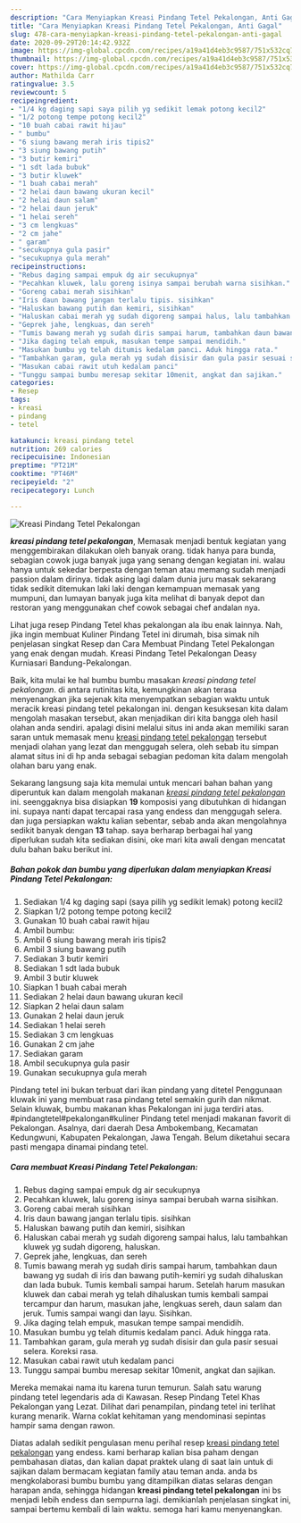 ```yaml
---
description: "Cara Menyiapkan Kreasi Pindang Tetel Pekalongan, Anti Gagal"
title: "Cara Menyiapkan Kreasi Pindang Tetel Pekalongan, Anti Gagal"
slug: 478-cara-menyiapkan-kreasi-pindang-tetel-pekalongan-anti-gagal
date: 2020-09-29T20:14:42.932Z
image: https://img-global.cpcdn.com/recipes/a19a41d4eb3c9587/751x532cq70/kreasi-pindang-tetel-pekalongan-foto-resep-utama.jpg
thumbnail: https://img-global.cpcdn.com/recipes/a19a41d4eb3c9587/751x532cq70/kreasi-pindang-tetel-pekalongan-foto-resep-utama.jpg
cover: https://img-global.cpcdn.com/recipes/a19a41d4eb3c9587/751x532cq70/kreasi-pindang-tetel-pekalongan-foto-resep-utama.jpg
author: Mathilda Carr
ratingvalue: 3.5
reviewcount: 5
recipeingredient:
- "1/4 kg daging sapi saya pilih yg sedikit lemak potong kecil2"
- "1/2 potong tempe potong kecil2"
- "10 buah cabai rawit hijau"
- " bumbu"
- "6 siung bawang merah iris tipis2"
- "3 siung bawang putih"
- "3 butir kemiri"
- "1 sdt lada bubuk"
- "3 butir kluwek"
- "1 buah cabai merah"
- "2 helai daun bawang ukuran kecil"
- "2 helai daun salam"
- "2 helai daun jeruk"
- "1 helai sereh"
- "3 cm lengkuas"
- "2 cm jahe"
- " garam"
- "secukupnya gula pasir"
- "secukupnya gula merah"
recipeinstructions:
- "Rebus daging sampai empuk dg air secukupnya"
- "Pecahkan kluwek, lalu goreng isinya sampai berubah warna sisihkan."
- "Goreng cabai merah sisihkan"
- "Iris daun bawang jangan terlalu tipis. sisihkan"
- "Haluskan bawang putih dan kemiri, sisihkan"
- "Haluskan cabai merah yg sudah digoreng sampai halus, lalu tambahkan kluwek yg sudah digoreng, haluskan."
- "Geprek jahe, lengkuas, dan sereh"
- "Tumis bawang merah yg sudah diris sampai harum, tambahkan daun bawang yg sudah di iris dan bawang putih-kemiri yg sudah dihaluskan dan lada bubuk. Tumis kembali sampai harum. Setelah harum masukan kluwek dan cabai merah yg telah dihaluskan tumis kembali sampai tercampur dan harum, masukan jahe, lengkuas sereh, daun salam dan jeruk. Tumis sampai wangi dan layu. Sisihkan."
- "Jika daging telah empuk, masukan tempe sampai mendidih."
- "Masukan bumbu yg telah ditumis kedalam panci. Aduk hingga rata."
- "Tambahkan garam, gula merah yg sudah disisir dan gula pasir sesuai selera. Koreksi rasa."
- "Masukan cabai rawit utuh kedalam panci"
- "Tunggu sampai bumbu meresap sekitar 10menit, angkat dan sajikan."
categories:
- Resep
tags:
- kreasi
- pindang
- tetel

katakunci: kreasi pindang tetel 
nutrition: 269 calories
recipecuisine: Indonesian
preptime: "PT21M"
cooktime: "PT46M"
recipeyield: "2"
recipecategory: Lunch

---
```



![Kreasi Pindang Tetel Pekalongan](https://img-global.cpcdn.com/recipes/a19a41d4eb3c9587/751x532cq70/kreasi-pindang-tetel-pekalongan-foto-resep-utama.jpg)

<b><i>kreasi pindang tetel pekalongan</i></b>, Memasak menjadi bentuk kegiatan yang menggembirakan dilakukan oleh banyak orang. tidak hanya para bunda, sebagian cowok juga banyak juga yang senang dengan kegiatan ini. walau hanya untuk sekedar berpesta dengan teman atau memang sudah menjadi passion dalam dirinya. tidak asing lagi dalam dunia juru masak sekarang tidak sedikit ditemukan laki laki dengan kemampuan memasak yang mumpuni, dan lumayan banyak juga kita melihat di banyak depot dan restoran yang menggunakan chef cowok sebagai chef andalan nya.

Lihat juga resep Pindang Tetel khas pekalongan ala ibu enak lainnya. Nah, jika ingin membuat Kuliner Pindang Tetel ini dirumah, bisa simak nih penjelasan singkat Resep dan Cara Membuat Pindang Tetel Pekalongan yang enak dengan mudah. Kreasi Pindang Tetel Pekalongan Deasy Kurniasari Bandung-Pekalongan.

Baik, kita mulai ke hal bumbu bumbu masakan <i>kreasi pindang tetel pekalongan</i>. di antara rutinitas kita, kemungkinan akan terasa menyenangkan jika sejenak kita menyempatkan sebagian waktu untuk meracik kreasi pindang tetel pekalongan ini. dengan kesuksesan kita dalam mengolah masakan tersebut, akan menjadikan diri kita bangga oleh hasil olahan anda sendiri. apalagi disini melalui situs ini anda akan memiliki saran saran untuk memasak menu <u>kreasi pindang tetel pekalongan</u> tersebut menjadi olahan yang lezat dan menggugah selera, oleh sebab itu simpan alamat situs ini di hp anda sebagai sebagian pedoman kita dalam mengolah olahan baru yang enak.


Sekarang langsung saja kita memulai untuk mencari bahan bahan yang diperuntuk kan dalam mengolah makanan <u><i>kreasi pindang tetel pekalongan</i></u> ini. seenggaknya bisa disiapkan <b>19</b> komposisi yang dibutuhkan di hidangan ini. supaya nanti dapat tercapai rasa yang endess dan menggugah selera. dan juga persiapkan waktu kalian sebentar, sebab anda akan mengolahnya sedikit banyak dengan <b>13</b> tahap. saya berharap berbagai hal yang diperlukan sudah kita sediakan disini, oke mari kita awali dengan mencatat dulu bahan baku berikut ini.

<!--inarticleads1-->

##### Bahan pokok dan bumbu yang diperlukan dalam menyiapkan Kreasi Pindang Tetel Pekalongan:

1. Sediakan 1/4 kg daging sapi (saya pilih yg sedikit lemak) potong kecil2
1. Siapkan 1/2 potong tempe potong kecil2
1. Gunakan 10 buah cabai rawit hijau
1. Ambil  bumbu:
1. Ambil 6 siung bawang merah iris tipis2
1. Ambil 3 siung bawang putih
1. Sediakan 3 butir kemiri
1. Sediakan 1 sdt lada bubuk
1. Ambil 3 butir kluwek
1. Siapkan 1 buah cabai merah
1. Sediakan 2 helai daun bawang ukuran kecil
1. Siapkan 2 helai daun salam
1. Gunakan 2 helai daun jeruk
1. Sediakan 1 helai sereh
1. Sediakan 3 cm lengkuas
1. Gunakan 2 cm jahe
1. Sediakan  garam
1. Ambil secukupnya gula pasir
1. Gunakan secukupnya gula merah


Pindang tetel ini bukan terbuat dari ikan pindang yang ditetel Penggunaan kluwak ini yang membuat rasa pindang tetel semakin gurih dan nikmat. Selain kluwak, bumbu makanan khas Pekalongan ini juga terdiri atas. #pindangtetel#pekalongan#kuliner Pindang tetel menjadi makanan favorit di Pekalongan. Asalnya, dari daerah Desa Ambokembang, Kecamatan Kedungwuni, Kabupaten Pekalongan, Jawa Tengah. Belum diketahui secara pasti mengapa dinamai pindang tetel. 

<!--inarticleads2-->

##### Cara membuat Kreasi Pindang Tetel Pekalongan:

1. Rebus daging sampai empuk dg air secukupnya
1. Pecahkan kluwek, lalu goreng isinya sampai berubah warna sisihkan.
1. Goreng cabai merah sisihkan
1. Iris daun bawang jangan terlalu tipis. sisihkan
1. Haluskan bawang putih dan kemiri, sisihkan
1. Haluskan cabai merah yg sudah digoreng sampai halus, lalu tambahkan kluwek yg sudah digoreng, haluskan.
1. Geprek jahe, lengkuas, dan sereh
1. Tumis bawang merah yg sudah diris sampai harum, tambahkan daun bawang yg sudah di iris dan bawang putih-kemiri yg sudah dihaluskan dan lada bubuk. Tumis kembali sampai harum. Setelah harum masukan kluwek dan cabai merah yg telah dihaluskan tumis kembali sampai tercampur dan harum, masukan jahe, lengkuas sereh, daun salam dan jeruk. Tumis sampai wangi dan layu. Sisihkan.
1. Jika daging telah empuk, masukan tempe sampai mendidih.
1. Masukan bumbu yg telah ditumis kedalam panci. Aduk hingga rata.
1. Tambahkan garam, gula merah yg sudah disisir dan gula pasir sesuai selera. Koreksi rasa.
1. Masukan cabai rawit utuh kedalam panci
1. Tunggu sampai bumbu meresap sekitar 10menit, angkat dan sajikan.


Mereka memakai nama itu karena turun temurun. Salah satu warung pindang tetel legendaris ada di Kawasan. Resep Pindang Tetel Khas Pekalongan yang Lezat. Dilihat dari penampilan, pindang tetel ini terlihat kurang menarik. Warna coklat kehitaman yang mendominasi sepintas hampir sama dengan rawon. 

Diatas adalah sedikit pengulasan menu perihal resep <u>kreasi pindang tetel pekalongan</u> yang endess. kami berharap kalian bisa paham dengan pembahasan diatas, dan kalian dapat praktek ulang di saat lain untuk di sajikan dalam bermacam kegiatan family atau teman anda. anda bs mengkolaborasi bumbu bumbu yang ditampilkan diatas selaras dengan harapan anda, sehingga hidangan <b>kreasi pindang tetel pekalongan</b> ini bs menjadi lebih endess dan sempurna lagi. demikianlah penjelasan singkat ini, sampai bertemu kembali di lain waktu. semoga hari kamu menyenangkan.
